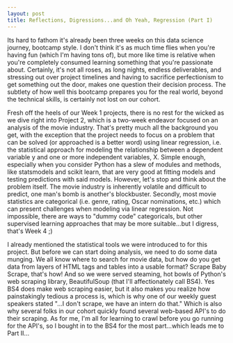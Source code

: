 ```yaml
---
layout: post
title: Reflections, Digressions...and Oh Yeah, Regression (Part I)
---
```

<p>Its hard to fathom it's already been three weeks on this data science journey, bootcamp style.  I don't think it's as much time flies when you're having fun (which I'm having tons of), but more like time is relative when you're completely consumed learning something that you're passionate about.  Certainly, it's not all roses, as long nights, endless deliverables, and stressing out over project timelines and having to sacrifice perfectionism to get something out the door, makes one question their decision process.  The subtlety of how well this bootcamp prepares you for the real world, beyond the technical skills, is certainly not lost on our cohort.</p>
<p>Fresh off the heels of our Week 1 projects, there is no rest for the wicked as we dive right into Project 2, which is a two-week endeavor focused on an analysis of the movie industry.  That's pretty much all the background you get, with the exception that the project needs to focus on a problem that can be solved (or approached is a better word) using linear regression, i.e. the statistical approach for modeling the relationship between a dependent variable y and one or more independent variables, X.  Simple enough, especially when you consider Python has a slew of modules and methods, like statsmodels and scikit learn, that are very good at fitting models and testing predictions with said models.  However, let's stop and think about the problem itself.  The movie industry is inherently volatile and difficult to predict, one man's bomb is another's blockbuster.  Secondly, most movie statistics are categorical (i.e. genre, rating, Oscar nominations, etc.) which can present challenges when modeling via linear regression.  Not impossible, there are ways to "dummy code" categoricals, but other supervised learning approaches that may be more suitable...but I digress, that's Week 4 ;)</p>
<p>I already mentioned the statistical tools we were introduced to for this project.  But before we can start doing analysis, we need to do some data munging.  We all know where to search for movie data, but how do you get data from layers of HTML tags and tables into a usable format?  Scrape Baby Scrape, that's how!  And so we were served steaming, hot bowls of Python's web scraping library, BeautifulSoup (that I'll affectionately call BS4).  Yes BS4 does make web scraping easier, but it also makes you realize how painstakingly tedious a process is, which is why one of our weekly guest speakers stated "...I don't scrape, we have an intern do that."  Which is also why several folks in our cohort quickly found several web-based API's to do their scraping.  As for me, I'm all for learning to crawl before you go running for the API's, so I bought in to the BS4 for the most part...which leads me to Part II...</p>
